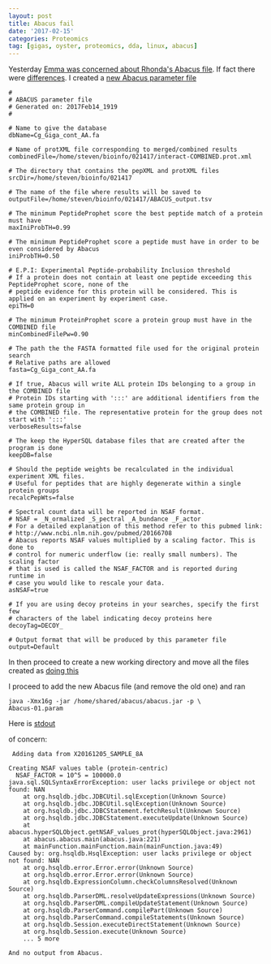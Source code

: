 ```yaml
---
layout: post
title: Abacus fail
date: '2017-02-15'
categories: Proteomics
tag: [gigas, oyster, proteomics, dda, linux, abacus]
---
```


Yesterday [Emma was concerned about Rhonda's Abacus file](https://github.com/sr320/LabDocs/issues/471#issuecomment-279855252). If fact there were [differences](https://github.com/sr320/LabDocs/issues/471#issuecomment-279858333). I created a [new Abacus parameter file](http://owl.fish.washington.edu/halfshell/working-directory/17-02-14b/Abacus-01.param)

```
#
# ABACUS parameter file
# Generated on: 2017Feb14_1919
#

# Name to give the database
dbName=Cg_Giga_cont_AA.fa

# Name of protXML file corresponding to merged/combined results
combinedFile=/home/steven/bioinfo/021417/interact-COMBINED.prot.xml

# The directory that contains the pepXML and protXML files
srcDir=/home/steven/bioinfo/021417

# The name of the file where results will be saved to
outputFile=/home/steven/bioinfo/021417/ABACUS_output.tsv

# The minimum PeptideProphet score the best peptide match of a protein must have
maxIniProbTH=0.99

# The minimum PeptideProphet score a peptide must have in order to be even considered by Abacus
iniProbTH=0.50

# E.P.I: Experimental Peptide-probability Inclusion threshold
# If a protein does not contain at least one peptide exceeding this PeptideProphet score, none of the
# peptide evidence for this protein will be considered. This is applied on an experiment by experiment case.
epiTH=0

# The minimum ProteinProphet score a protein group must have in the COMBINED file
minCombinedFilePw=0.90

# The path the the FASTA formatted file used for the original protein search
# Relative paths are allowed
fasta=Cg_Giga_cont_AA.fa

# If true, Abacus will write ALL protein IDs belonging to a group in the COMBINED file
# Protein IDs starting with ':::' are additional identifiers from the same protein group in
# the COMBINED file. The representative protein for the group does not start with ':::'
verboseResults=false

# The keep the HyperSQL database files that are created after the program is done
keepDB=false

# Should the peptide weights be recalculated in the individual experiment XML files.
# Useful for peptides that are highly degenerate within a single protein groups
recalcPepWts=false

# Spectral count data will be reported in NSAF format.
# NSAF = _N_ormalized _S_pectral _A_bundance _F_actor
# For a detailed explanation of this method refer to this pubmed link:
# http://www.ncbi.nlm.nih.gov/pubmed/20166708
# Abacus reports NSAF values multiplied by a scaling factor. This is done to
# control for numeric underflow (ie: really small numbers). The scaling factor
# that is used is called the NSAF_FACTOR and is reported during runtime in
# case you would like to rescale your data.
asNSAF=true

# If you are using decoy proteins in your searches, specify the first few
# characters of the label indicating decoy proteins here
decoyTag=DECOY_

# Output format that will be produced by this parameter file
output=Default

```

In then proceed to create a new working directory and move all the files created as [doing this](https://sr320.github.io/Going-through-DDA/)

I proceed to add the new Abacus file (and remove the old one) and ran 

```
java -Xmx16g -jar /home/shared/abacus/abacus.jar -p \
Abacus-01.param
```

Here is [stdout](https://gist.github.com/sr320/f11553a40bcb1fb6f38ae100f8b3b379)

of concern:

```
 Adding data from X20161205_SAMPLE_8A

Creating NSAF values table (protein-centric)
  NSAF_FACTOR = 10^5 = 100000.0
java.sql.SQLSyntaxErrorException: user lacks privilege or object not found: NAN
	at org.hsqldb.jdbc.JDBCUtil.sqlException(Unknown Source)
	at org.hsqldb.jdbc.JDBCUtil.sqlException(Unknown Source)
	at org.hsqldb.jdbc.JDBCStatement.fetchResult(Unknown Source)
	at org.hsqldb.jdbc.JDBCStatement.executeUpdate(Unknown Source)
	at abacus.hyperSQLObject.getNSAF_values_prot(hyperSQLObject.java:2961)
	at abacus.abacus.main(abacus.java:221)
	at mainFunction.mainFunction.main(mainFunction.java:49)
Caused by: org.hsqldb.HsqlException: user lacks privilege or object not found: NAN
	at org.hsqldb.error.Error.error(Unknown Source)
	at org.hsqldb.error.Error.error(Unknown Source)
	at org.hsqldb.ExpressionColumn.checkColumnsResolved(Unknown Source)
	at org.hsqldb.ParserDML.resolveUpdateExpressions(Unknown Source)
	at org.hsqldb.ParserDML.compileUpdateStatement(Unknown Source)
	at org.hsqldb.ParserCommand.compilePart(Unknown Source)
	at org.hsqldb.ParserCommand.compileStatements(Unknown Source)
	at org.hsqldb.Session.executeDirectStatement(Unknown Source)
	at org.hsqldb.Session.execute(Unknown Source)
	... 5 more
```
	
	And no output from Abacus. 


